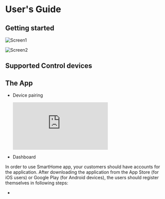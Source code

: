 # User's Guide

## Getting started

![Screen1](posts/https://github.com/lauraleonhardt/SmartHome-App-demo.github.oi/blob/8ca5b98ca560b61282af579aef784b3179a93d4b/AR.png?raw=true)

![Screen2]({{site.url}{site.baseurl}}https://www.qivicon.com/assets/Products/_resampled/SetSize500500-2018-QIVICON-Home-Base-2.0.png)

## Supported Control devices
## The App
* Device pairing

  ![Qivicon supported devices](https://www.qivicon.com/assets/Products/Uploads/QIVICON-Kompatibilitaetsliste.pdf)
* Dashboard

In order to use SmartHome app, your customers should have accounts for the application. After downloading the application from the App Store (for iOS users) or Google Play (for Android devices), the users should register themselves in following steps:

*


